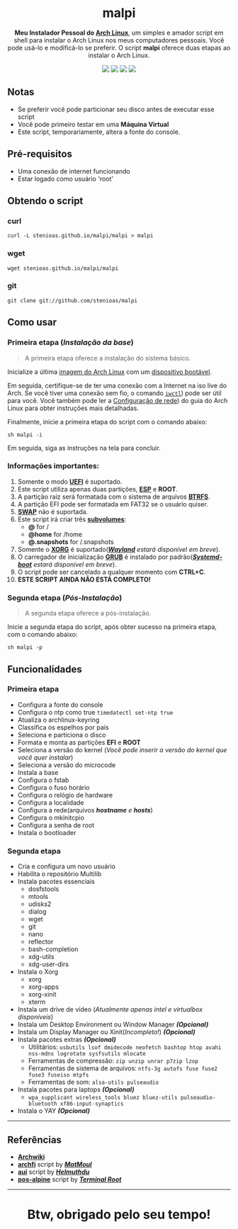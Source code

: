 <h1 align="center">
  malpi
</h1>
<p align="center"><strong>Meu Instalador Pessoal do <a href=https://www.archlinux.org/>Arch Linux</a></strong>, um simples e amador script em shell para instalar o Arch Linux nos meus computadores pessoais. Você pode usá-lo e modificá-lo se preferir. O script <strong>malpi</strong> oferece duas etapas ao instalar o Arch Linux.</p>

<p align="center">
  <img src="https://img.shields.io/badge/Maintained%3F-Yes-green?style=for-the-badge">
  <img src="https://img.shields.io/github/license/stenioas/malpi?style=for-the-badge">
  <img src="https://img.shields.io/github/issues/stenioas/malpi?color=violet&style=for-the-badge">
  <img src="https://img.shields.io/github/stars/stenioas/malpi?style=for-the-badge">
</p>

## Notas
* Se preferir você pode particionar seu disco antes de executar esse script
* Você pode primeiro testar em uma **Máquina Virtual**
* Este script, temporariamente, altera a fonte do console.

## Pré-requisitos

- Uma conexão de internet funcionando
- Estar logado como usuário 'root'

## Obtendo o script

### curl
	curl -L stenioas.github.io/malpi/malpi > malpi

### wget
	wget stenioas.github.io/malpi/malpi

### git
	git clone git://github.com/stenioas/malpi

## Como usar

### Primeira etapa (*Instalação da base*) ###

> A primeira etapa oferece a instalação do sistema básico.

Inicialize a última [imagem do Arch Linux](https://www.archlinux.org/download/) com um [dispositivo bootável](https://wiki.archlinux.org/index.php/USB_flash_installation_media_(Português)).

Em seguida, certifique-se de ter uma conexão com a Internet na iso live do Arch. Se você tiver uma conexão sem fio, o comando [`iwctl`](https://wiki.archlinux.org/index.php/Iwd_(Português)#iwctl)) pode ser útil para você. Você também pode ler a  [Configuração de rede](https://wiki.archlinux.org/index.php/USB_flash_installation_medium_(Português))) do guia do Arch Linux para obter instruções mais detalhadas.

Finalmente, inicie a primeira etapa do script com o comando abaixo:

    sh malpi -i

Em seguida, siga as instruções na tela para concluir.

### Informações importantes: ###

1. Somente o modo [**UEFI**](https://wiki.archlinux.org/index.php/Unified_Extensible_Firmware_Interface) é suportado.
2. Este script utiliza apenas duas partições, [**ESP**](https://wiki.archlinux.org/index.php/EFI_system_partition_(Português)) e **ROOT**.
3. A partição raiz será formatada com o sistema de arquivos [**BTRFS**](https://wiki.archlinux.org/index.php/Btrfs_(Português)).
4. A partição EFI pode ser formatada em FAT32 se o usuário quiser.
5. [**SWAP**](https://wiki.archlinux.org/index.php/Swap_(Português)) não é suportada.
6. Este script irá criar três [**subvolumes**](https://wiki.archlinux.org/index.php/Btrfs_(Português)#Subvolumes):
	- **@** for /
	- **@home** for /home
	- **@.snapshots** for /.snapshots
7. Somente o [**XORG**](https://wiki.archlinux.org/index.php/Xorg_(Português)) é suportado(*[**Wayland**](https://wiki.archlinux.org/index.php/Wayland_(Português)) estará disponível em breve*).
8. O carregador de inicialização [**GRUB**](https://wiki.archlinux.org/index.php/GRUB_(Português)) é instalado por padrão(*[**Systemd-boot**](https://wiki.archlinux.org/index.php/Systemd-boot) estará disponível em breve*).
9. O script pode ser cancelado a qualquer momento com **CTRL+C**.
10. **ESTE SCRIPT AINDA NÃO ESTÁ COMPLETO!**

### Segunda etapa (*Pós-Instalação*) ###

> A segunda etapa oferece a pós-instalação.

Inicie a segunda etapa do script, após obter sucesso na primeira etapa, com o comando abaixo:

	sh malpi -p

## Funcionalidades
### Primeira etapa
- Configura a fonte do console
- Configura o ntp como true `timedatectl set-ntp true`
- Atualiza o archlinux-keyring
- Classifica os espelhos por país
- Seleciona e particiona o disco
- Formata e monta as partições **EFI** e **ROOT**
- Seleciona a versão do kernel (*Você pode inserir a versão do kernel que você quer instalar*)
- Seleciona a versão do microcode
- Instala a base
- Configura o fstab
- Configura o fuso horário
- Configura o relógio de hardware
- Configura a localidade
- Configura a rede(arquivos ***hostname** e **hosts***)
- Configura o mkinitcpio
- Configura a senha de root
- Instala o bootloader

### Segunda etapa
- Cria e configura um novo usuário
- Habilita o repositório Multilib
- Instala pacotes essenciais
	- dosfstools
	- mtools
	- udisks2
	- dialog
	- wget
	- git
	- nano
	- reflector
	- bash-completion
	- xdg-utils
	- xdg-user-dirs
- Instala o Xorg
	- xorg
	- xorg-apps
	- xorg-xinit
	- xterm
- Instala um drive de vídeo (*Atualmente apenas intel e virtualbox disponíveis*)
- Instala um Desktop Environment ou Window Manager ***(Opcional)***
- Instala um Display Manager ou Xinit(*Incompleto!*) ***(Opcional)***
- Instala pacotes extras ***(Opcional)***
	- Utilitários: `usbutils lsof dmidecode neofetch bashtop htop avahi nss-mdns logrotate sysfsutils mlocate`
	- Ferramentas de compressão: `zip unzip unrar p7zip lzop`
	- Ferramentas de sistema de arquivos: `ntfs-3g autofs fuse fuse2 fuse3 fuseiso mtpfs`
	- Ferramentas de som: `alsa-utils pulseaudio`
- Instala pacotes para laptops ***(Opcional)***
	- `wpa_supplicant wireless_tools bluez bluez-utils pulseaudio-bluetooth xf86-input-synaptics`
- Instala o YAY ***(Opcional)***

---

## Referências ##

- [**Archwiki**](https://wiki.archlinux.org/index.php/Main_page_(Português))
- [**archfi**](https://github.com/MatMoul/archfi) script by [***MatMoul***](https://github.com/MatMoul)
- [**aui**](https://github.com/helmuthdu/aui) script by [***Helmuthdu***](https://github.com/helmuthdu)
- [**pos-alpine**](https://terminalroot.com.br/2019/12/alpine-linux-com-awesomewm-nao-recomendado-para-usuarios-nutella.html) script by [***Terminal Root***](https://terminalroot.com.br/)

---
<h1 align="center">Btw, obrigado pelo seu tempo!</h1>